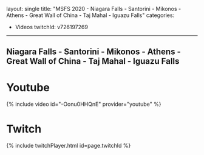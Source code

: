 layout: single
title:  "MSFS 2020 - Niagara Falls - Santorini - Mikonos - Athens - Great Wall of China - Taj Mahal - Iguazu Falls"
categories:
  - Videos
twitchId: v726197269
---

## Niagara Falls - Santorini - Mikonos - Athens - Great Wall of China - Taj Mahal - Iguazu Falls

# Youtube
{% include video id="-Oonu0HHQnE" provider="youtube" %}

# Twitch
{% include twitchPlayer.html id=page.twitchId %}
